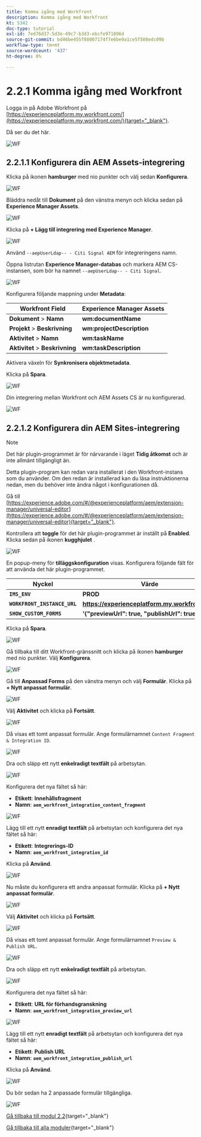```yaml
---
title: Komma igång med Workfront
description: Komma igång med Workfront
kt: 5342
doc-type: tutorial
exl-id: 7ed76d37-5d3e-49c7-b3d3-ebcfe971896d
source-git-commit: bd46be455f88007174f7e6be9a1ce5f508edc09b
workflow-type: tm+mt
source-wordcount: '437'
ht-degree: 0%

---
```


# 2.2.1 Komma igång med Workfront

Logga in på Adobe Workfront på [https://experienceplatform.my.workfront.com/](https://experienceplatform.my.workfront.com/){target="_blank"}.

Då ser du det här.

![WF](./images/wfb1.png)

## 2.2.1.1 Konfigurera din AEM Assets-integrering

Klicka på ikonen **hamburger** med nio punkter och välj sedan **Konfigurera**.

![WF](./images/wfb2.png)

Bläddra nedåt till **Dokument** på den vänstra menyn och klicka sedan på **Experience Manager Assets**.

![WF](./images/wfb3.png)

Klicka på **+ Lägg till integrering med Experience Manager**.

![WF](./images/wfb4.png)

Använd `--aepUserLdap-- - Citi Signal AEM` för integreringens namn.

Öppna listrutan **Experience Manager-databas** och markera AEM CS-instansen, som bör ha namnet `--aepUserLdap-- - Citi Signal`.

![WF](./images/wfb5.png)

Konfigurera följande mappning under **Metadata**:

| Workfront Field | Experience Manager Assets |
| --------------- | ------------------------------ | 
| **Dokument** > **Namn** | **wm:documentName** |
| **Projekt** > **Beskrivning** | **wm:projectDescription** |
| **Aktivitet** > **Namn** | **wm:taskName** |
| **Aktivitet** > **Beskrivning** | **wm:taskDescription** |

Aktivera växeln för **Synkronisera objektmetadata**.

Klicka på **Spara**.

![WF](./images/wfb6.png)

Din integrering mellan Workfront och AEM Assets CS är nu konfigurerad.

![WF](./images/wfb7.png)

## 2.2.1.2 Konfigurera din AEM Sites-integrering

>[!NOTE]
>
>Det här plugin-programmet är för närvarande i läget **Tidig åtkomst** och är inte allmänt tillgängligt än.
>
>Detta plugin-program kan redan vara installerat i den Workfront-instans som du använder. Om den redan är installerad kan du läsa instruktionerna nedan, men du behöver inte ändra något i konfigurationen då.

Gå till [https://experience.adobe.com/#/@experienceplatform/aem/extension-manager/universal-editor](https://experience.adobe.com/#/@experienceplatform/aem/extension-manager/universal-editor){target="_blank"}.

Kontrollera att **toggle** för det här plugin-programmet är inställt på **Enabled**. Klicka sedan på ikonen **kugghjulet** .

![WF](./images/wfb8.png)

En popup-meny för **tilläggskonfiguration** visas. Konfigurera följande fält för att använda det här plugin-programmet.

| Nyckel | Värde |
| --------------- | ------------------------------ | 
| **`IMS_ENV`** | **PROD** |
| **`WORKFRONT_INSTANCE_URL`** | **https://experienceplatform.my.workfront.com** |
| **`SHOW_CUSTOM_FORMS`** | **&#39;{&quot;previewUrl&quot;: true, &quot;publishUrl&quot;: true}&#39;** |

Klicka på **Spara**.

![WF](./images/wfb8.png)

Gå tillbaka till ditt Workfront-gränssnitt och klicka på ikonen **hamburger** med nio punkter. Välj **Konfigurera**.

![WF](./images/wfb9.png)

Gå till **Anpassad Forms** på den vänstra menyn och välj **Formulär**. Klicka på **+ Nytt anpassat formulär**.

![WF](./images/wfb10.png)

Välj **Aktivitet** och klicka på **Fortsätt**.

![WF](./images/wfb11.png)

Då visas ett tomt anpassat formulär. Ange formulärnamnet `Content Fragment & Integration ID`.

![WF](./images/wfb12.png)

Dra och släpp ett nytt **enkelradigt textfält** på arbetsytan.

![WF](./images/wfb13.png)

Konfigurera det nya fältet så här:

- **Etikett**: **Innehållsfragment**
- **Namn**: **`aem_workfront_integration_content_fragment`**

![WF](./images/wfb14.png)

Lägg till ett nytt **enradigt textfält** på arbetsytan och konfigurera det nya fältet så här:

- **Etikett**: **Integrerings-ID**
- **Namn**: **`aem_workfront_integration_id`**

Klicka på **Använd**.

![WF](./images/wfb15.png)

Nu måste du konfigurera ett andra anpassat formulär. Klicka på **+ Nytt anpassat formulär**.

![WF](./images/wfb10.png)

Välj **Aktivitet** och klicka på **Fortsätt**.

![WF](./images/wfb11.png)

Då visas ett tomt anpassat formulär. Ange formulärnamnet `Preview & Publish URL`.

![WF](./images/wfb16.png)

Dra och släpp ett nytt **enkelradigt textfält** på arbetsytan.

![WF](./images/wfb17.png)

Konfigurera det nya fältet så här:

- **Etikett**: **URL för förhandsgranskning**
- **Namn**: **`aem_workfront_integration_preview_url`**

![WF](./images/wfb18.png)

Lägg till ett nytt **enradigt textfält** på arbetsytan och konfigurera det nya fältet så här:

- **Etikett**: **Publish URL**
- **Namn**: **`aem_workfront_integration_publish_url`**

Klicka på **Använd**.

![WF](./images/wfb19.png)

Du bör sedan ha 2 anpassade formulär tillgängliga.

![WF](./images/wfb20.png)

[Gå tillbaka till modul 2.2](./workfront.md){target="_blank"}

[Gå tillbaka till alla moduler](./../../../overview.md){target="_blank"}
